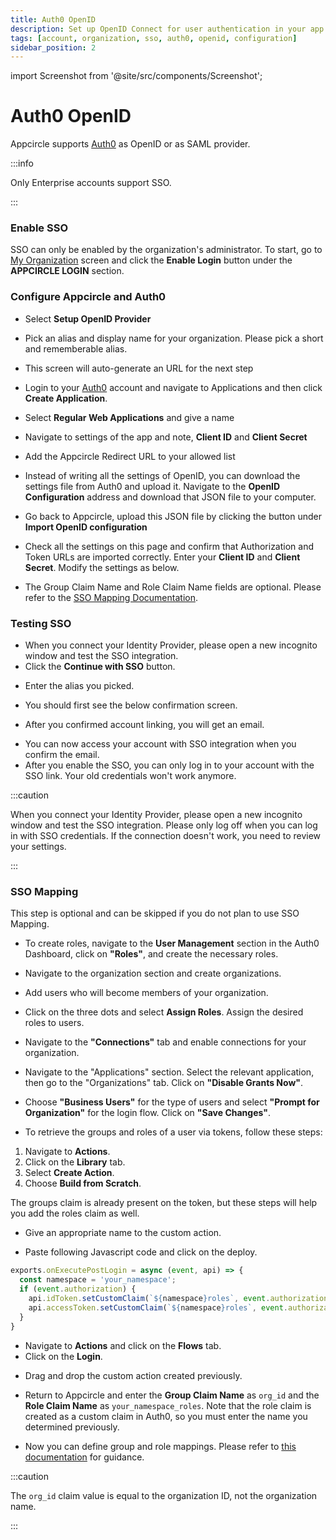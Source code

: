 ```yaml
---
title: Auth0 OpenID
description: Set up OpenID Connect for user authentication in your app. Secure and simplify user access with Appcircle's integration.
tags: [account, organization, sso, auth0, openid, configuration]
sidebar_position: 2
---
```


import Screenshot from '@site/src/components/Screenshot';

# Auth0 OpenID

Appcircle supports [Auth0](https://auth0.com/) as OpenID or as SAML provider.

:::info

Only Enterprise accounts support SSO.

:::

### Enable SSO

SSO can only be enabled by the organization's administrator. To start, go to [My Organization](/account/my-organization) screen and click the **Enable Login** button under the **APPCIRCLE LOGIN** section.

<Screenshot url='https://cdn.appcircle.io/docs/assets/enable-sso_v3.png' />

### Configure Appcircle and Auth0

- Select **Setup OpenID Provider**

<Screenshot url='https://cdn.appcircle.io/docs/assets/sso-form_v2.png' />

- Pick an alias and display name for your organization. Please pick a short and rememberable alias.

- This screen will auto-generate an URL for the next step

<Screenshot url='https://cdn.appcircle.io/docs/assets/sso-openid1_v2.png' />

- Login to your [Auth0](https://auth0.com/) account and navigate to Applications and then click **Create Application**.

<Screenshot url='https://cdn.appcircle.io/docs/assets/authcreateapp.png' />

- Select **Regular Web Applications** and give a name

<Screenshot url='https://cdn.appcircle.io/docs/assets/authwebapp.png' />

- Navigate to settings of the app and note, **Client ID** and **Client Secret**

<Screenshot url='https://cdn.appcircle.io/docs/assets/authopenidsettings1.png' />

- Add the Appcircle Redirect URL to your allowed list

<Screenshot url='https://cdn.appcircle.io/docs/assets/authopenidsettings2.png' />

- Instead of writing all the settings of OpenID, you can download the settings file from Auth0 and upload it. Navigate to the **OpenID Configuration** address and download that JSON file to your computer.

<Screenshot url='https://cdn.appcircle.io/docs/assets/authopenidsettings3.png' />

- Go back to Appcircle, upload this JSON file by clicking the button under **Import OpenID configuration**

<Screenshot url='https://cdn.appcircle.io/docs/assets/sso-openid1_v2.png' />

- Check all the settings on this page and confirm that Authorization and Token URLs are imported correctly. Enter your **Client ID** and **Client Secret**. Modify the settings as below.

<Screenshot url='https://cdn.appcircle.io/docs/assets/sso-openid2_v2.png' />

- The Group Claim Name and Role Claim Name fields are optional. Please refer to the [SSO Mapping Documentation](/account/my-organization/sso-providers-configuration/auth-openid#sso-mapping).

### Testing SSO

- When you connect your Identity Provider, please open a new incognito window and test the SSO integration.
- Click the **Continue with SSO** button.

<Screenshot url='https://cdn.appcircle.io/docs/assets/sso-loginbutton.png' />

- Enter the alias you picked.

<Screenshot url="https://cdn.appcircle.io/docs/assets/sso-alias.png" />

- You should first see the below confirmation screen.

<Screenshot url='https://cdn.appcircle.io/docs/assets/sso-linkaccount.png' />

- After you confirmed account linking, you will get an email.

<Screenshot url='https://cdn.appcircle.io/docs/assets/sso-confirmlink.png' />

- You can now access your account with SSO integration when you confirm the email.
- After you enable the SSO, you can only log in to your account with the SSO link. Your old credentials won't work anymore.

:::caution

When you connect your Identity Provider, please open a new incognito window and test the SSO integration. Please only log off when you can log in with SSO credentials. If the connection doesn't work, you need to review your settings.

:::

### SSO Mapping

This step is optional and can be skipped if you do not plan to use SSO Mapping.

- To create roles, navigate to the **User Management** section in the Auth0 Dashboard, click on **"Roles"**, and create the necessary roles.

<Screenshot url='https://cdn.appcircle.io/docs/assets/sso-mapping-auth0-create-roles.png' />

- Navigate to the organization section and create organizations.

<Screenshot url='https://cdn.appcircle.io/docs/assets/sso-mapping-auth0-create-groups.png' />

- Add users who will become members of your organization.

<Screenshot url='https://cdn.appcircle.io/docs/assets/sso-mapping-auth0-add-members.png' />

- Click on the three dots and select **Assign Roles**. Assign the desired roles to users.

<Screenshot url='https://cdn.appcircle.io/docs/assets/sso-mapping-auth0-assign-roles.png' />

- Navigate to the **"Connections"** tab and enable connections for your organization.

<Screenshot url='https://cdn.appcircle.io/docs/assets/sso-mapping-auth0-enable-connections.png' />

- Navigate to the "Applications" section. Select the relevant application, then go to the "Organizations" tab. Click on **"Disable Grants Now"**.

<Screenshot url='https://cdn.appcircle.io/docs/assets/sso-mapping-auth0-application-organizations1.png' />

- Choose **"Business Users"** for the type of users and select **"Prompt for Organization"** for the login flow. Click on **"Save Changes"**.

<Screenshot url='https://cdn.appcircle.io/docs/assets/sso-mapping-auth0-application-organizations2.png' />

- To retrieve the groups and roles of a user via tokens, follow these steps:

1. Navigate to **Actions**.
2. Click on the **Library** tab.
3. Select **Create Action**.
4. Choose **Build from Scratch**.

The groups claim is already present on the token, but these steps will help you add the roles claim as well.

<Screenshot url='https://cdn.appcircle.io/docs/assets/sso-mapping-auth0-actions-library1.png' />

- Give an appropriate name to the custom action. 

<Screenshot url='https://cdn.appcircle.io/docs/assets/sso-mapping-auth0-actions-library2.png' />

- Paste following Javascript code and click on the deploy.

<Screenshot url='https://cdn.appcircle.io/docs/assets/sso-mapping-auth0-actions-library3.png' />

```js
exports.onExecutePostLogin = async (event, api) => {
  const namespace = 'your_namespace';
  if (event.authorization) {
    api.idToken.setCustomClaim(`${namespace}roles`, event.authorization.roles);
    api.accessToken.setCustomClaim(`${namespace}roles`, event.authorization.roles);
  }
}
```
- Navigate to **Actions** and click on the **Flows** tab. 
- Click on the **Login**. 

<Screenshot url='https://cdn.appcircle.io/docs/assets/sso-mapping-auth0-actions-flows1.png' /> 

- Drag and drop the custom action created previously. 

<Screenshot url='https://cdn.appcircle.io/docs/assets/sso-mapping-auth0-actions-flows2.png' />

- Return to Appcircle and enter the **Group Claim Name** as ``org_id`` and the **Role Claim Name** as ``your_namespace_roles``. Note that the role claim is created as a custom claim in Auth0, so you must enter the name you determined previously.

<Screenshot url='https://cdn.appcircle.io/docs/assets/sso-mapping-auth0-oidc-ac-group-role-claim-name.png' />

- Now you can define group and role mappings. Please refer to [this documentation](/account/my-organization/sso-providers-configuration/single-sign-on#sso-mapping) for guidance.

:::caution

The ``org_id`` claim value is equal to the organization ID, not the organization name.

:::
